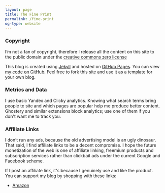 ```yaml
---
layout: page
title: The Fine Print
permalink: /fine-print
og-type: website
---
```


### Copyright

I’m not a fan of copyright, therefore I release all the content on this site to the public domain under the [creative commons zero license][0]

This blog is created using [Jekyll][1] and hosted on [GitHub Pages][2]. You can view [my code on GitHub][3]. Feel free to fork this site and use it as a template for your own blog.

### Metrics and Data

I use basic Yandex and Clicky analytics. Knowing what search terms bring people to site and which pages are popular help me produce better content. Ghostery and similar extensions block analytics; use one of them if you don't want me to track you.

### Affiliate Links

I don’t run any ads, because the old advertising model is an ugly dinosaur. That said, I find affiliate links to be a decent compromise. I hope the future monetization of the web is one of affiliate linking, freemium products and subscription services rather than clickbait ads under the current Google and Facebook scheme.

If I post an affiliate link, it's because I genuinely use and like the product. You can support my blog by shopping with these links:
- [Amazon][4]

[0]: https://creativecommons.org/publicdomain/zero/1.0/
[1]: http://jekyllrb.com
[2]: https://pages.github.com
[3]: https://github.com/derekkedziora/derekkedziora.github.io
[4]: https://www.amazon.com/?_encoding=UTF8&camp=212353&creative=380561&linkCode=sb1&tag=derekcomua-20
